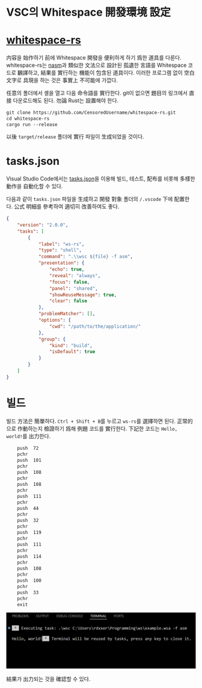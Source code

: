 VSC의 Whitespace 開發環境 設定
=
# [whitespace-rs]
内容을 始作하기 前에 Whitespace 開發을 便利하게 하기 爲한 道具를 다룬다.
whitespace-rs는 [nasm]과 類似한 文法으로 設計된 孤遺한 言語를 Whitespace 코드로 飜譯하고, 結果를 實行하는 機能이 包含된 道具이다.
이러한 프로그램 없이 空白文字로 具現을 하는 것은 事實上 不可能에 가깝다.

任意의 폴더에서 셸을 열고 다음 命令語를 實行한다. 
git이 없으면 題目의 링크에서 直接 다운로드해도 된다. 
勿論 Rust는 設置해야 한다.
```
git clone https://github.com/CensoredUsername/whitespace-rs.git
cd whitespace-rs
cargo run --release
```
以後 `target/release` 폴더에 實行 파일이 生成되었을 것이다. 
# tasks.json
Visual Studio Code에서는 [tasks.json]을 이용해 빌드, 테스트, 配布를 비롯해 多樣한 動作을 自動化할 수 있다.

다음과 같이 `tasks.json` 파일을 生成하고 開發 對象 폴더의 `/.vscode` 下에 配置한다. 公式 明細를 參考하여 適切히 改善하여도 좋다.
```json
{
    "version": "2.0.0",
    "tasks": [
        {
            "label": "ws-rs",
            "type": "shell",
            "command": ".\\wsc ${file} -f asm",
            "presentation": {
                "echo": true,
                "reveal": "always",
                "focus": false,
                "panel": "shared",
                "showReuseMessage": true,
                "clear": false
            },
            "problemMatcher": [],
            "options": {
                "cwd": "/path/to/the/application/"
            },
            "group": {
                "kind": "build",
                "isDefault": true
            }
        }
    ]
}
```
# 빌드
빌드 方法은 簡單하다. `Ctrl + Shift + B`를 누르고 `ws-rs`를 選擇하면 된다. 正常的으로 作動하는지 檢證하기 爲해 例題 코드를 實行한다. 下記한 코드는 `Hello, world!`를 出力한다.
```
    push  72
    pchr
    push  101
    pchr
    push  108
    pchr
    push  108
    pchr
    push  111
    pchr
    push  44
    pchr
    push  32
    pchr
    push  119
    pchr
    push  111
    pchr
    push  114
    pchr
    push  108
    pchr
    push  100
    pchr
    push  33
    pchr
    exit
```
<img src="/static/img/1-1.png" width="800" alt="Hello, world!" />

結果가 出力되는 것을 確認할 수 있다.

[whitespace-rs]: https://github.com/CensoredUsername/whitespace-rs
[nasm]: https://en.wikipedia.org/wiki/Netwide_Assembler
[tasks.json]: https://code.visualstudio.com/docs/editor/tasks
